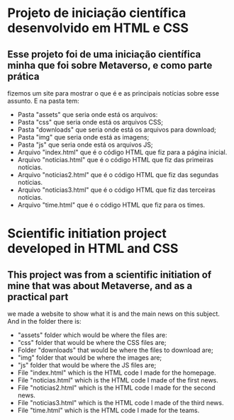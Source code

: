 # Projeto de iniciação científica desenvolvido em HTML e CSS
## Esse projeto foi de uma iniciação científica minha que foi sobre Metaverso, e como parte prática 
fizemos um site para mostrar o que é e as principais notícias sobre esse assunto. E na pasta tem:
 - Pasta "assets" que seria onde está os arquivos:
  - Pasta "css" que seria onde está os arquivos CSS;
  - Pasta "downloads" que seria onde está os arquivos para download;
  - Pasta "img" que seria onde está as imagens;
  - Pasta "js" que seria onde está os arquivos JS;
 - Arquivo "index.html" que é o código HTML que fiz para a página inicial. 
 - Arquivo "noticias.html" que é o código HTML que fiz das primeiras notícias. 
 - Arquivo "noticias2.html" que é o código HTML que fiz das segundas notícias. 
 - Arquivo "noticias3.html" que é o código HTML que fiz das terceiras notícias. 
 - Arquivo "time.html" que é o código HTML que fiz para os times. 

# Scientific initiation project developed in HTML and CSS
## This project was from a scientific initiation of mine that was about Metaverse, and as a practical part
we made a website to show what it is and the main news on this subject. And in the folder there is:
 - "assets" folder which would be where the files are:
  - "css" folder that would be where the CSS files are;
  - Folder "downloads" that would be where the files to download are;
  - "img" folder that would be where the images are;
  - "js" folder that would be where the JS files are;
 - File "index.html" which is the HTML code I made for the homepage.
 - File "noticias.html" which is the HTML code I made of the first news.
 - File "noticias2.html" which is the HTML code I made for the second news.
 - File "noticias3.html" which is the HTML code I made of the third news.
 - File "time.html" which is the HTML code I made for the teams.
